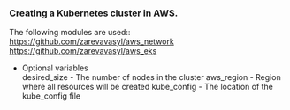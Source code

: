 ### Creating a Kubernetes cluster in AWS.

The following modules are used::<br />
https://github.com/zarevavasyl/aws_network
https://github.com/zarevavasyl/aws_eks


* Optional variables<br />
desired_size - The number of nodes in the cluster
aws_region - Region where all resources will be created
kube_config - The location of the kube_config file